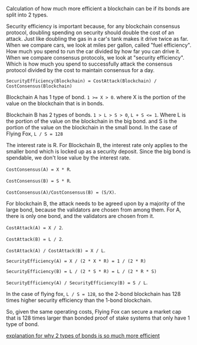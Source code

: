 Calculation of how much more efficient a blockchain can be if its bonds are split into 2 types.

Security efficiency is important because, for any blockchain consensus protocol, doubling spending on security should double the cost of an attack. Just like doubling the gas in a car's tank makes it drive twice as far.
When we compare cars, we look at miles per gallon, called "fuel efficiency". How much you spend to run the car divided by how far you can drive it.
When we compare consensus protocols, we look at "security efficiency". Which is how much you spend to successfully attack the consensus protocol divided by the cost to maintain consensus for a day.

`SecurityEfficiency(Blockchain) = CostAttack(Blockchain) / CostConsensus(Blockchain)`

Blockchain A has 1 type of bond. `1 >= X > 0`.
where X is the portion of the value on the blockchain that is in bonds.

Blockchain B has 2 types of bonds. `1 > L > S > 0`, `L + S <= 1`.
Where L is the portion of the value on the blockchain in the big bond.
and S is the portion of the value on the blockchain in the small bond.
In the case of Flying Fox, `L / S = 128`

The interest rate is R. For Blockchain B, the interest rate only applies to the smaller bond which is locked up as a security deposit. Since the big bond is spendable, we don't lose value by the interest rate.

`CostConsensus(A) = X * R`.

`CostConsensus(B) = S * R`.

`CostConsensus(A)/CostConsensus(B) = (S/X)`.

For blockchain B, the attack needs to be agreed upon by a majority of the large bond, because the validators are chosen from among them. For A, there is only one bond, and the validators are chosen from it.

`CostAttack(A) = X / 2`.

`CostAttack(B) = L / 2`.

`CostAttack(A) / CostAttack(B) = X / L`.


`SecurityEfficiency(A) = X / (2 * X * R) = 1 / (2 * R)`

`SecurityEfficiency(B) = L / (2 * S * R) = L / (2 * R * S)`

`SecurityEfficiency(A) / SecurityEfficiency(B) = S / L`.


In the case of flying fox, `L / S = 128`, so the 2-bond blockchain has 128 times higher security efficiency than the 1-bond blockchain.

So, given the same operating costs, Flying Fox can secure a market cap that is 128 times larger than bonded proof of stake systems that only have 1 type of bond.

[explanation for why 2 types of bonds is so much more efficient](2_types_of_bonds.md)

